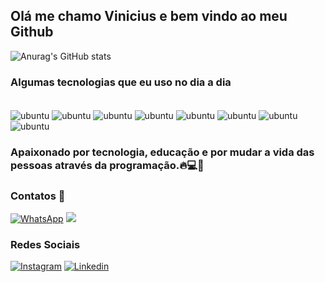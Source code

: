 ## Olá  me  chamo Vinicius e bem vindo ao meu Github

![Anurag's GitHub stats](https://github-readme-stats.vercel.app/api?username=ViniAguiar1&show_icons=true&theme=radical)

### Algumas tecnologias que eu uso no dia a dia

<div style="display: inline_block"><br/>
  <img align="center" alt="ubuntu" src="https://img.shields.io/badge/Ubuntu-E95420?style=for-the-badge&logo=ubuntu&logoColor=white" />
  <img align="center" alt="ubuntu" src="https://img.shields.io/badge/Windows-0078D6?style=for-the-badge&logo=windows&logoColor=white" />
  <img align="center" alt="ubuntu" src="https://img.shields.io/badge/Python-14354C?style=for-the-badge&logo=python&logoColor=white" />
  <img align="center" alt="ubuntu" src="https://img.shields.io/badge/MySQL-00000F?style=for-the-badge&logo=mysql&logoColor=white" />
  <img align="center" alt="ubuntu" src="https://img.shields.io/badge/Powershell-2CA5E0?style=for-the-badge&logo=powershell&logoColor=white" />
  <img align="center" alt="ubuntu" src="https://img.shields.io/badge/Visual_Studio_Code-0078D4?style=for-the-badge&logo=visual%20studio%20code&logoColor=white" />
  <img align="center" alt="ubuntu" src="https://img.shields.io/badge/GIT-E44C30?style=for-the-badge&logo=git&logoColor=white" />
  <img align="center" alt="ubuntu" src="https://img.shields.io/badge/JavaScript-F7DF1E?style=for-the-badge&logo=javascript&logoColor=white" />
</div>

### Apaixonado por tecnologia, educação e por mudar a vida das pessoas através da programação.🔥💻🔋

### Contatos 📱

[![WhatsApp](https://img.shields.io/badge/WhatsApp-25D366?style=for-the-badge&logo=whatsapp&logoColor=white)](https://wa.me/+5511960625600)
[![](https://img.shields.io/badge/Gmail-D14836?style=for-the-badge&logo=gmail&logoColor=white)](vinicius.aguiar1@icloud.com)

###  Redes Sociais

[![Instagram](https://img.shields.io/badge/Instagram-E4405F?style=for-the-badge&logo=instagram&logoColor=white)](https://www.instagram.com/viniaguiar.a/)
[![Linkedin](https://img.shields.io/badge/LinkedIn-0077B5?style=for-the-badge&logo=linkedin&logoColor=white)](https://www.linkedin.com/in/viniciusaguiar-araujo/)



